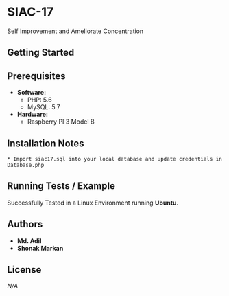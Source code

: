 # SIAC-17
Self Improvement and Ameliorate Concentration

## Getting Started

## Prerequisites
* **Software:**
    * PHP: 5.6
    * MySQL: 5.7
* **Hardware:**
    * Raspberry PI 3 Model B

## Installation Notes
    * Import siac17.sql into your local database and update credentials in Database.php
    
## Running Tests / Example
Successfully Tested in a Linux Environment running **Ubuntu**.

## Authors
* **Md. Adil**
* **Shonak Markan**

## License
*N/A*
